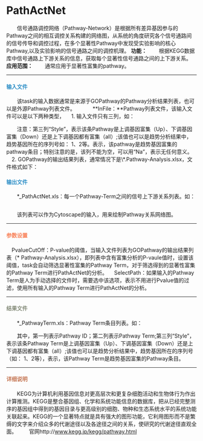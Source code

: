 # PathActNet
　　信号通路调控网络（Pathway-Network）是根据所有差异基因参与的Pathway之间的相互调控关系构建的网络图，从系统的角度研究各个信号通路间的信号传导和调控过程，在多个显著性Pathway中发现受实验影响的核心Pathway,以及实验影响的信号通路之间的调控机理。
**功能：**
　　根据KEGG数据库中信号通路上下游关系的信息，获取每个显著性信号通路之间的上下游关系。
**应用范围：**
　　通常应用于显著性富集的pathway。
***
#### **<i class="glyphicon glyphicon-log-in" aria-hidden="true" style="color:#3090C7"></i><span style="color:#3090C7"> 输入文件**
　　该task的输入数据通常是来源于GOPathway的Pathway分析结果列表，也可以是外源Pathway列表文件。
　　　**InFile：**Pathway列表文件，该输入文件可以是以下两种类型，
　1.	输入文件只有三列，如：
<div style="text-align:center"><img data-src="3.png" width="550px" ></img></div>
　　注意：第三列“Style”，表示该条Pathway是上调基因富集（Up）、下调基因富集（Down）还是上下调基因都有富集（all）;该值也可以是趋势分析结果中，趋势基因所在的序列号如： 1、2等。表示，该pathway是趋势基因富集的pathway条目；特别注意的是，该列不能为空，可以用“Na”，表示无任何意义。
　2.	GOPathway的输出结果列表，通常情况下是\*.Pathway-Analysis.xlsx，文件格式如下：
<div style="text-align:center"><img data-src="4.png" width="550px" ></img></div>

#### **<i class="glyphicon glyphicon-log-out" aria-hidden="true" style="color:#3090C7"></i><span style="color:#3090C7"> 输出文件**
　　\*_PathActNet.xls：每一个Pathway-Term之间的信号上下游关系列表。如：
<div style="text-align:center"><img data-src="5.png" width="550px" ></img></div>

　　该列表可以作为Cytoscape的输入，用来绘制Pathway关系网络图。

***
#### **<i class="fa fa-cog" aria-hidden="true" style="color:#F88158"></i> <span style="color:#F88158">参数设置**
　<label id='cutoff'>PvalueCutOff：</label>P-value的阈值，当输入文件列表为GOPathway的输出结果列表（* Pathway-Analysis.xlsx），即列表中含有富集分析的P-vaule值时，设置该阈值，task会自动筛选显著性富集的Pathway Term，对于筛选得到的显著性富集的Pathway Term进行PathActNet的分析。
　<label id='SelectPath'>SelectPath：</label>如果输入的Pathway Term是人为手动选择的文件时，需要选中该选项，表示不用进行Pvalue值的过滤，使用所有输入的Pathway Term进行PathActNet的分析。
***
#### **<i class="fa fa-file-text" aria-hidden="true" style="color:#848b79"></i><span style="color:#848b79"> 结果文件**
　　\*_PathwayTerm.xls：Pathway Term条目列表。如：
<div style="text-align:center"><img data-src="6.png" width="500px" ></img></div>
　　其中，第一列表示Pathway ID；第二列表示Pathway Term;第三列“Style”，表示该条Pathway Term是上调基因富集（Up）、下调基因富集（Down）还是上下调基因都有富集（all）;该值也可以是趋势分析结果中，趋势基因所在的序列号（如： 1、2等），表示，该Pathway Term是趋势基因富集的Pathway条目。
  
 ***
#### **<span class="glyphicon glyphicon-paperclip" aria-hidden="true" style="color:#C47451"></span></i><span style="color:#C47451">  详细说明** 

　　KEGG为计算机利用基因信息对更高层次和更复杂细胞活动和生物体行为作出计算推测。KEGG是整合基因组、化学和系统功能信息的数据库，把从已经完整测序的基因组中得到的基因目录与更高级别的细胞、物种和生态系统水平的系统功能关联起来。KEGG的一个显著特点就是具有强大的图形功能，它利用图形而不是繁缛的文字来介绍众多的代谢途径以及各途径之间的关系，使研究的代谢途径直观全面。
　　官网http://www.kegg.jp/kegg/pathway.html


